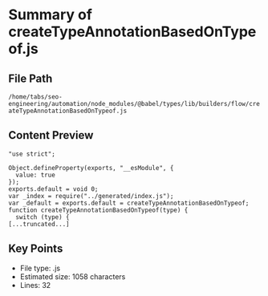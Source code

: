 # Summary of createTypeAnnotationBasedOnTypeof.js
  
## File Path
`/home/tabs/seo-engineering/automation/node_modules/@babel/types/lib/builders/flow/createTypeAnnotationBasedOnTypeof.js`

## Content Preview
```
"use strict";

Object.defineProperty(exports, "__esModule", {
  value: true
});
exports.default = void 0;
var _index = require("../generated/index.js");
var _default = exports.default = createTypeAnnotationBasedOnTypeof;
function createTypeAnnotationBasedOnTypeof(type) {
  switch (type) {
[...truncated...]
```

## Key Points
- File type: .js
- Estimated size: 1058 characters
- Lines: 32
